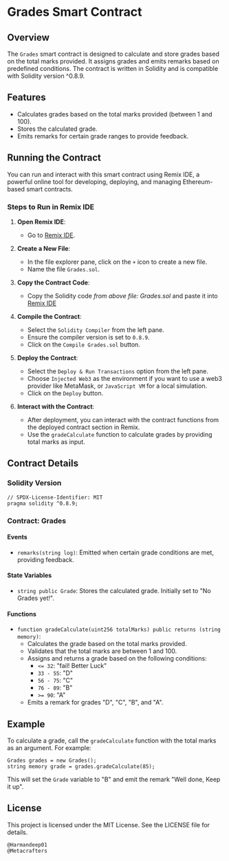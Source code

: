 # Grades Smart Contract

## Overview

The `Grades` smart contract is designed to calculate and store grades based on the total marks provided. It assigns grades and emits remarks based on predefined conditions. The contract is written in Solidity and is compatible with Solidity version ^0.8.9.

## Features

- Calculates grades based on the total marks provided (between 1 and 100).
- Stores the calculated grade.
- Emits remarks for certain grade ranges to provide feedback.

## Running the Contract

You can run and interact with this smart contract using Remix IDE, a powerful online tool for developing, deploying, and managing Ethereum-based smart contracts.

### Steps to Run in Remix IDE

1. **Open Remix IDE**:
   - Go to [Remix IDE](https://remix.ethereum.org/).

2. **Create a New File**:
   - In the file explorer pane, click on the `+` icon to create a new file.
   - Name the file `Grades.sol`.

3. **Copy the Contract Code**:
   - Copy the Solidity code *from above file: Grades.sol* and paste it into [Remix IDE](https://remix.ethereum.org/)

4. **Compile the Contract**:
   - Select the `Solidity Compiler` from the left pane.
   - Ensure the compiler version is set to `0.8.9`.
   - Click on the `Compile Grades.sol` button.

5. **Deploy the Contract**:
   - Select the `Deploy & Run Transactions` option from the left pane.
   - Choose `Injected Web3` as the environment if you want to use a web3 provider like MetaMask, or `JavaScript VM` for a local simulation.
   - Click on the `Deploy` button.

6. **Interact with the Contract**:
   - After deployment, you can interact with the contract functions from the deployed contract section in Remix.
   - Use the `gradeCalculate` function to calculate grades by providing total marks as input.

## Contract Details

### Solidity Version

```solidity
// SPDX-License-Identifier: MIT
pragma solidity ^0.8.9;
```

### Contract: Grades

#### Events

- `remarks(string log)`: Emitted when certain grade conditions are met, providing feedback.

#### State Variables

- `string public Grade`: Stores the calculated grade. Initially set to "No Grades yet!".

#### Functions

- `function gradeCalculate(uint256 totalMarks) public returns (string memory)`: 
  - Calculates the grade based on the total marks provided.
  - Validates that the total marks are between 1 and 100.
  - Assigns and returns a grade based on the following conditions:
    - `<= 32`: "fail! Better Luck"
    - `33 - 55`: "D"
    - `56 - 75`: "C"
    - `76 - 89`: "B"
    - `>= 90`: "A"
  - Emits a remark for grades "D", "C", "B", and "A".

## Example

To calculate a grade, call the `gradeCalculate` function with the total marks as an argument. For example:

```solidity
Grades grades = new Grades();
string memory grade = grades.gradeCalculate(85);
```

This will set the `Grade` variable to "B" and emit the remark "Well done, Keep it up".

## License

This project is licensed under the MIT License. See the LICENSE file for details.

```
@Harmandeep01
@Metacrafters

```

